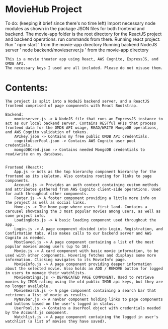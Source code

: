 # MovieHub Project

To do: (keeping it brief since there's no time left)
    Import necessary node modules as shown in the package JSON files for both frontend and backend.
    The movie-app folder is the root directory for the ReactJS project and backend operations. run commands from there.
    Running react project: Run ' npm start ' from the movie-app directory
    Running backend NodeJS server ' node backend/movieserver.js ' from the movie-app directory 

    This is a movie theater app using React, AWS Cognito, ExpressJS, and OMDB API.
    The necessary keys I used are all included. Please do not misuse them.

# Contents: 
    The project is split into a NodeJS backend server, and a ReactJS frontend comprised of page components with React Bootstrap.

    Backend:
        movieserver.js -> A NodeJS file that runs an ExpressJS instance to act as our local backend server. Contains RESTful APIs that process frontend data for the OMDB API usage, READ/WRITE MongoDB operations, and AWS Cognito validation of tokens.
        APIkey.json -> Contains my free public OMDB API credentials.
        cognitoUserPool.json -> Contains AWS Cognito user pool credentials.
        mongoDBCred.json -> Contains needed MongoDB credentials to read/write on my database.

    
    Frontend (React):
        App.js -> Acts as the top hierarchy component hierarchy for the frontend as its skeleton. Also contains routing for links to page components.
        Account.js -> Provides an auth context containing custom methods and attributes gathered from AWS Cognito client-side operations. Used for auth throughout other components.
        Footer.js -> A footer component providing a little more info on the project as well as social links.
        Home.js -> The home page where users first land. Contains a carousel showcasing the 3 most popular movies among users, as well as some project info.
        LoadingDots.js -> A basic loading component used throughout the app.
        Login.js -> A page component divided into Login, Registration, and Confirmation tabs. Also makes calls to our backend server and AWS Cognito as needed.
        MostSaved.js -> A page component containing a list of the most popular movies among users (up to 10).
        Movie.js -> A card component with basic movie information, to be used with other components. Hovering fetches and displays some more information. Clicking navigates to its MovieInfo page.
        MovieInfo.js -> A page component providing deeper information about the selected movie. Also holds an ADD / REMOVE button for logged in users to manage their watchlists.
        MovieRatings.js -> DEPRECATED PAGE COMPONENT. Used to retrieve movies by IMDB rating using the old public IMDB api keys, but they are no longer available.
        MovieSearch.js -> A page component containing a search bar that retrieves a list of movie as results. 
        MyNavbar.js -> A navbar component holding links to page components and buttons based on the user's logged in status.
        UserPool.js -> Contains a UserPool object with credentials needed by the Account.js component.
        Watchlist.js -> A page component containing the logged in user's watchlist (a list of movies they have saved).




